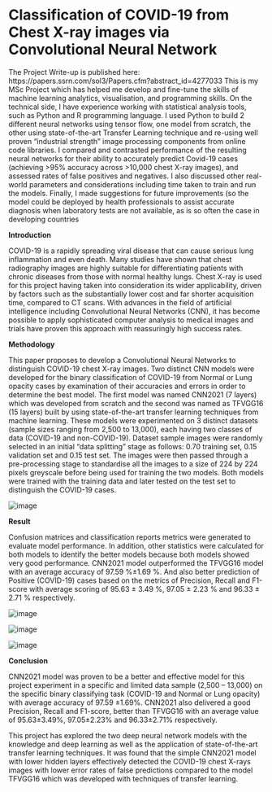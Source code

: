 <h1>Classification of COVID-19 from Chest X-ray images via  Convolutional Neural Network</h1>
The Project Write-up is published here: https://papers.ssrn.com/sol3/Papers.cfm?abstract_id=4277033
This is my MSc Project which has helped me develop and fine-tune the skills of machine learning analytics, visualisation, and programming skills. On the technical side, I have experience working with statistical analysis tools, such as Python and R programming language. I used Python to build 2 different neural networks using tensor flow, one model from scratch, the other using state-of-the-art Transfer Learning technique and re-using well proven “industrial strength” image processing components from online code libraries. I compared and contrasted performance of the resulting neural networks for their ability to accurately predict Covid-19 cases (achieving >95% accuracy across >10,000 chest X-ray images), and assessed rates of false positives and negatives. I also discussed other real-world parameters and considerations including time taken to train and run the models. Finally, I made suggestions for future improvements (so the model could be deployed by health professionals to assist accurate diagnosis when laboratory tests are not available, as is so often the case in developing countries



**Introduction**

COVID-19 is a rapidly spreading viral disease that can cause serious lung inflammation and 
even death. Many studies have shown that chest radiography images are highly suitable for 
differentiating patients with chronic diseases from those with normal healthy lungs. 
Chest X-ray is used for this project having taken into consideration its wider applicability, driven by 
factors such as the substantially lower cost and far shorter acquisition time, compared to CT 
scans. With advances in the field of artificial intelligence including Convolutional Neural 
Networks (CNN), it has become possible to apply sophisticated computer analysis to medical 
images and trials have proven this approach with reassuringly high success rates. 

**Methodology**

This paper proposes to develop a Convolutional Neural Networks to distinguish COVID-19 chest X-ray 
images. Two distinct CNN models were developed for the binary classification of COVID-19 
from Normal or Lung opacity cases by examination of their accuracies and errors in order to 
determine the best model. The first model was named CNN2021 (7 layers) which was 
developed from scratch and the second was named as TFVGG16 (15 layers) built by using 
state-of-the-art transfer learning techniques from machine learning. These models were 
experimented on 3 distinct datasets (sample sizes ranging from 2,500 to 13,000), each having 
two classes of data (COVID-19 and non-COVID-19). Dataset sample images were randomly 
selected in an initial “data splitting” stage as follows: 0.70 training set, 0.15 validation set and 
0.15 test set. The images were then passed through a pre-processing stage to standardise all the 
images to a size of 224 by 224 pixels greyscale before being used for training the two models. 
Both models were trained with the training data and later tested on the test set to distinguish 
the COVID-19 cases. 

![image](https://user-images.githubusercontent.com/58686831/197237579-52a2d79f-1795-4def-b2d7-7d929696fa6d.png)

**Result**

Confusion matrices and classification reports metrics were generated to 
evaluate model performance. In addition, other statistics were calculated for both models to 
identify the better models because both models showed very good performance. CNN2021 
model outperformed the TFVGG16 model with an average accuracy of 97.59 %±1.69 %. And 
also better prediction of Positive (COVID-19) cases based on the metrics of Precision, Recall 
and F1-score with average scoring of 95.63 ± 3.49 %, 97.05 ± 2.23 % and 96.33 ± 2.71 % 
respectively.  

![image](https://user-images.githubusercontent.com/58686831/197237655-013d7fa5-b370-4b8f-b343-de2bc24f469a.png)

![image](https://user-images.githubusercontent.com/58686831/197237705-46160023-ecca-4513-80d0-899c9e71d1d2.png)

![image](https://user-images.githubusercontent.com/58686831/197241071-9d1503c2-aad6-4202-8f1f-215cbb2bb1a4.png)

**Conclusion**

CNN2021 model was proven to be a better and effective model for this project experiment in a 
specific and limited data sample (2,500 – 13,000) on the specific binary classifying task 
(COVID-19 and Normal or Lung opacity) with average accuracy of 97.59 ±1.69%. CNN2021 
also delivered a good Precision, Recall and F1-score, better than TFVGG16 with an average 
value of 95.63±3.49%, 97.05±2.23% and 96.33±2.71% respectively. 

This project has explored the two deep neural network models with the knowledge and deep 
learning as well as the application of state-of-the-art transfer learning techniques. It was found 
that the simple CNN2021 model with lower hidden layers effectively detected the COVID-19 
chest X-rays images with lower error rates of false predictions compared to the model 
TFVGG16 which was developed with techniques of transfer learning. 
